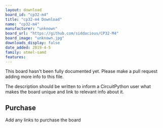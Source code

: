 ```yaml
---
layout: download
board_id: "cp32-m4"
title: "cp32-m4 Download"
name: "cp32-m4"
manufacturer: "unknown"
board_url: "https://github.com/siddacious/CP32-M4"
board_image: "unknown.jpg"
downloads_display: false
date_added: 2019-4-5
family: atmel-samd
features:
---
```


This board hasn't been fully documented yet. Please make a pull request adding more info to this file.

The description should be written to inform a CircuitPython user what makes the board unique and link to relevant info about it.

## Purchase
Add any links to purchase the board
